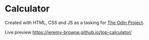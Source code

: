 # Calculator
Created with HTML, CSS and JS as a tasking for [The Odin Project](https://www.theodinproject.com/paths/foundations/courses/foundations/lessons/calculator).

Live preview https://jeremy-browne.github.io/top-calculator/